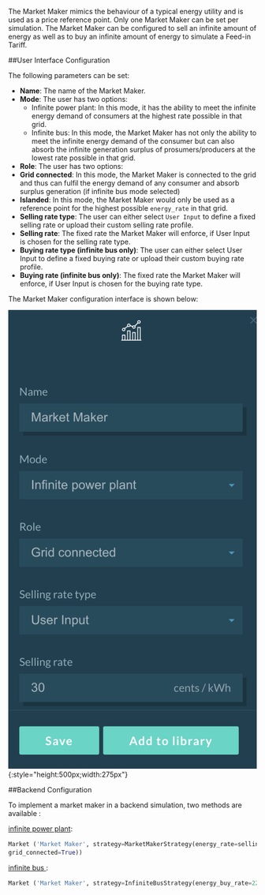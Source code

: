 The Market Maker mimics the behaviour of a typical energy utility and is used as a price reference point. Only one Market Maker can be set per simulation. The Market Maker can be configured to sell an infinite amount of energy as well as to buy an infinite amount of energy to simulate a Feed-in Tariff.

##User Interface Configuration

The following parameters can be set:

*   **Name**: The name of the Market Maker.
*   **Mode**: The user has two options:
    *   Infinite power plant: In this mode, it has the ability to meet the infinite energy demand of consumers at the highest rate possible in that grid.
    *   Infinite bus: In this mode, the Market Maker has not only the ability to meet the infinite energy demand of the consumer but can also absorb the infinite generation surplus of prosumers/producers at the lowest rate possible in that grid.
*   **Role**: The user has two options:
*   **Grid connected**: In this mode, the Market Maker is connected to the grid and thus can fulfil the energy demand of any consumer and absorb surplus generation (if infinite bus mode selected)
*   **Islanded**: In this mode, the Market Maker would only be used as a reference point for the highest possible `energy_rate` in that grid.
*   **Selling rate type**: The user can either select `User Input` to define a fixed selling rate or upload their custom selling rate profile.
*   **Selling rate**: The fixed rate the Market Maker will enforce, if User Input is chosen for the selling rate type.
*   **Buying rate type (infinite bus only)**: The user can either select User Input to define a fixed buying rate or upload their custom buying rate profile.
*   **Buying rate (infinite bus only)**: The fixed rate the Market Maker will enforce, if User Input is chosen for the buying rate type.

The Market Maker configuration interface is shown below:

![alt_text](img/model-market-maker-1.png){:style="height:500px;width:275px"}

##Backend Configuration

To implement a market maker in a backend simulation, two methods are available : 

[infinite power plant](https://github.com/gridsingularity/d3a/blob/master/src/d3a/models/strategy/market_maker_strategy.py):

```python
Market ('Market Maker', strategy=MarketMakerStrategy(energy_rate=selling_rate,
grid_connected=True))
```

[infinite bus ](https://github.com/gridsingularity/d3a/blob/master/src/d3a/models/strategy/infinite_bus.py):

```python
Market ('Market Maker', strategy=InfiniteBusStrategy(energy_buy_rate=22, energy_sell_rate=22))
```
